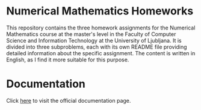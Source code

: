 # Numerical Mathematics Homeworks
This repository contains the three homework assignments for the Numerical Mathematics course at the master's level in the Faculty of Computer Science and Information Technology at the University of Ljubljana. It is divided into three subproblems, each with its own README file providing detailed information about the specific assignment. The content is written in English, as I find it more suitable for this purpose.

# Documentation

Click [here](https://rootrooster.github.io/Numerical-Mathematics-Homeworks/dev/) to visit the official documentation page.
